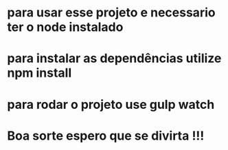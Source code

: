 
# para usar esse projeto e necessario ter o node instalado
# para instalar as dependências utilize npm install
# para rodar o projeto use gulp watch





# Boa sorte espero que se divirta !!!
